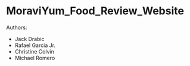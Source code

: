 # MoraviYum_Food_Review_Website

Authors: 
 - Jack Drabic
 - Rafael Garcia Jr.
 - Christine Colvin
 - Michael Romero
